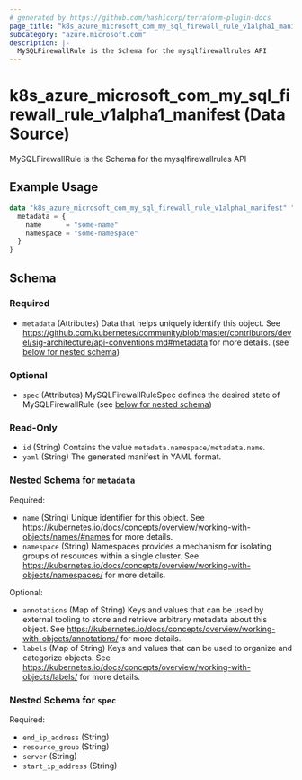 ```yaml
---
# generated by https://github.com/hashicorp/terraform-plugin-docs
page_title: "k8s_azure_microsoft_com_my_sql_firewall_rule_v1alpha1_manifest Data Source - terraform-provider-k8s"
subcategory: "azure.microsoft.com"
description: |-
  MySQLFirewallRule is the Schema for the mysqlfirewallrules API
---
```


# k8s_azure_microsoft_com_my_sql_firewall_rule_v1alpha1_manifest (Data Source)

MySQLFirewallRule is the Schema for the mysqlfirewallrules API

## Example Usage

```terraform
data "k8s_azure_microsoft_com_my_sql_firewall_rule_v1alpha1_manifest" "example" {
  metadata = {
    name      = "some-name"
    namespace = "some-namespace"
  }
}
```

<!-- schema generated by tfplugindocs -->
## Schema

### Required

- `metadata` (Attributes) Data that helps uniquely identify this object. See https://github.com/kubernetes/community/blob/master/contributors/devel/sig-architecture/api-conventions.md#metadata for more details. (see [below for nested schema](#nestedatt--metadata))

### Optional

- `spec` (Attributes) MySQLFirewallRuleSpec defines the desired state of MySQLFirewallRule (see [below for nested schema](#nestedatt--spec))

### Read-Only

- `id` (String) Contains the value `metadata.namespace/metadata.name`.
- `yaml` (String) The generated manifest in YAML format.

<a id="nestedatt--metadata"></a>
### Nested Schema for `metadata`

Required:

- `name` (String) Unique identifier for this object. See https://kubernetes.io/docs/concepts/overview/working-with-objects/names/#names for more details.
- `namespace` (String) Namespaces provides a mechanism for isolating groups of resources within a single cluster. See https://kubernetes.io/docs/concepts/overview/working-with-objects/namespaces/ for more details.

Optional:

- `annotations` (Map of String) Keys and values that can be used by external tooling to store and retrieve arbitrary metadata about this object. See https://kubernetes.io/docs/concepts/overview/working-with-objects/annotations/ for more details.
- `labels` (Map of String) Keys and values that can be used to organize and categorize objects. See https://kubernetes.io/docs/concepts/overview/working-with-objects/labels/ for more details.


<a id="nestedatt--spec"></a>
### Nested Schema for `spec`

Required:

- `end_ip_address` (String)
- `resource_group` (String)
- `server` (String)
- `start_ip_address` (String)
